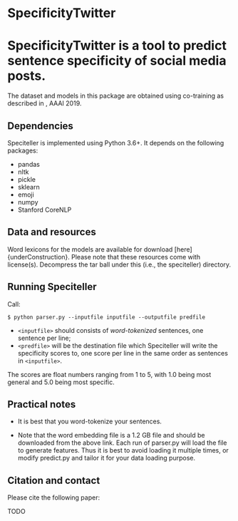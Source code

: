 # SpecificityTwitter

# SpecificityTwitter is a tool to predict sentence specificity of social media posts.

The dataset and models in this package are obtained using co-training as described in , AAAI 2019.

## Dependencies

Speciteller is implemented using Python 3.6+. It depends on the following packages:
- pandas
- nltk
- pickle
- sklearn
- emoji
- numpy
- Stanford CoreNLP

## Data and resources

Word lexicons for the models are available for download [here]{underConstruction}. Please note that these resources come with license(s). Decompress the tar ball under this (i.e., the speciteller) directory.


## Running Speciteller

Call:
```
$ python parser.py --inputfile inputfile --outputfile predfile
```

- `<inputfile>` should consists of *word-tokenized* sentences, one sentence per line;
- `<predfile>` will be the destination file which Speciteller will write the specificity scores to, one score per line in the same order as sentences in `<inputfile>`.

The scores are float numbers ranging from 1 to 5, with 1.0 being most general and 5.0 being most specific.

## Practical notes
- It is best that you word-tokenize your sentences. 

- Note that the word embedding file is a 1.2 GB file and should be downloaded from the above link. Each run of parser.py will load the file to generate features. Thus it is best to avoid loading it multiple times, or modify predict.py and tailor it for your data loading purpose.

## Citation and contact

Please cite the following paper:

TODO
